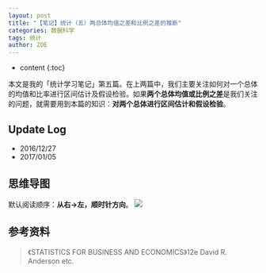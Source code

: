 ```yaml
---
layout: post
title: "【笔记】统计（五）两总体均值之差和比例之差的推断"
categories: 数据科学
tags: 统计
author: ZOE
---
```


* content
{:toc}

本文是我的「统计学习笔记」第五篇。在上两篇中，我们主要关注如何对一个总体的均值和比率进行区间估计及假设检验。如果**两个总体均值或比例之差**是我们关注的问题，就需要用到本篇的知识：**对两个总体进行区间估计和假设检验**。




## Update Log
- 2016/12/27
- 2017/01/05

## 思维导图
默认阅读顺序：**从右→左，顺时针方向**。
![](https://raw.githubusercontent.com/woaielf/woaielf.github.io/master/_posts/Pic/1612/161227-1.png)


## 参考资料
> 《STATISTICS FOR BUSINESS AND ECONOMICS》12e David R. Anderson etc.

